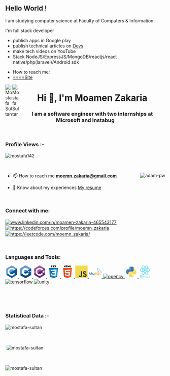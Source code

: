 ## Hello World ! 
I am studying computer science at Faculty of Computers & Information. 

I'm full stack developer  
*  publish apps in Google play
*  publish technical articles on [Devs](https://devss.netlify.app/)
*  make tech videos on YouTube 
* Stack NodeJS/ExpressJS/MongoDB/reactjs/react native/php(laravel)/Android sdk
- How to reach me: 
- [====Site](https://devss.netlify.app/)
<a href="https://stackoverflow.com/users/13516633/mostafa-soltan">
  <img align="left" alt="Mostafa Sultan" width="22px" src="https://cdn.jsdelivr.net/npm/simple-icons@v3/icons/stackoverflow.svg" />
</a>
<a href="https://www.linkedin.com/in/mostafa-sultan/">
  <img align="left" alt="Mostafa Sultar" width="22px" src="https://cdn.jsdelivr.net/npm/simple-icons@v3/icons/linkedin.svg" />
</a>

 <h1 align="center">Hi 👋, I'm Moamen Zakaria</h1>
<h3 align="center">I am a software engineer with two internships at Microsoft and Instabug</h3>

<br>

<p align="right"> <h3>Profile Views :-</h3> <img src="https://komarev.com/ghpvc/?username=mostafa-sultan&label=Profile%20views&color=0e75b6&style=flat" alt="mostafa142" /> 
  </p>

<br>

<p><img align="right" src="https://github.com/Adam-pw/Adam-pw/blob/main/animation_500_kxa883sd.gif" alt="adam-pw" /></p>

- 📫 How to reach me **moemn.zakaria@gmail.com**

- 📄 Know about my experiences [My resume](https://drive.google.com/file/d/1T4EU9o6OAwhkEU97n-PqBpz1ReZoBqTZ/view?usp=sharing)

<br>

<h3 align="left">Connect with me:</h3>
<p align="left">
<a href="https://linkedin.com/in/moamen-zakaria-465543177" target="blank"><img align="center" src="https://raw.githubusercontent.com/rahuldkjain/github-profile-readme-generator/master/src/images/icons/Social/linked-in-alt.svg" alt="www.linkedin.com/in/moamen-zakaria-465543177" height="30" width="40" /></a>
<a href="https://codeforces.com/profile/moemn_zakaria" target="blank"><img align="center" src="https://raw.githubusercontent.com/rahuldkjain/github-profile-readme-generator/master/src/images/icons/Social/codeforces.svg" alt="https://codeforces.com/profile/moemn_zakaria" height="30" width="40" /></a>
<a href="https://leetcode.com/moemn_zakaria/" target="blank"><img align="center" src="https://raw.githubusercontent.com/rahuldkjain/github-profile-readme-generator/master/src/images/icons/Social/leet-code.svg" alt="https://leetcode.com/moemn_zakaria/" height="30" width="40" /></a>
</p>

<br>

<h3 align="left">Languages and Tools:</h3>
<p align="left"> <a href="https://www.cprogramming.com/" target="_blank" rel="noreferrer"> <img src="https://raw.githubusercontent.com/devicons/devicon/master/icons/c/c-original.svg" alt="c" width="40" height="40"/> </a> <a href="https://www.w3schools.com/cpp/" target="_blank" rel="noreferrer"> <img src="https://raw.githubusercontent.com/devicons/devicon/master/icons/cplusplus/cplusplus-original.svg" alt="cplusplus" width="40" height="40"/> </a> <a href="https://www.w3schools.com/cs/" target="_blank" rel="noreferrer"> <img src="https://raw.githubusercontent.com/devicons/devicon/master/icons/csharp/csharp-original.svg" alt="csharp" width="40" height="40"/> </a> <a href="https://www.w3schools.com/css/" target="_blank" rel="noreferrer"> <img src="https://raw.githubusercontent.com/devicons/devicon/master/icons/css3/css3-original-wordmark.svg" alt="css3" width="40" height="40"/> </a> <a href="https://www.w3.org/html/" target="_blank" rel="noreferrer"> <img src="https://raw.githubusercontent.com/devicons/devicon/master/icons/html5/html5-original-wordmark.svg" alt="html5" width="40" height="40"/> </a> <a href="https://developer.mozilla.org/en-US/docs/Web/JavaScript" target="_blank" rel="noreferrer"> <img src="https://raw.githubusercontent.com/devicons/devicon/master/icons/javascript/javascript-original.svg" alt="javascript" width="40" height="40"/> </a> <a href="https://www.mysql.com/" target="_blank" rel="noreferrer"> <img src="https://raw.githubusercontent.com/devicons/devicon/master/icons/mysql/mysql-original-wordmark.svg" alt="mysql" width="40" height="40"/> </a> <a href="https://opencv.org/" target="_blank" rel="noreferrer"> <img src="https://www.vectorlogo.zone/logos/opencv/opencv-icon.svg" alt="opencv" width="40" height="40"/> </a> <a href="https://www.python.org" target="_blank" rel="noreferrer"> <img src="https://raw.githubusercontent.com/devicons/devicon/master/icons/python/python-original.svg" alt="python" width="40" height="40"/> </a> <a href="https://reactjs.org/" target="_blank" rel="noreferrer"> <img src="https://raw.githubusercontent.com/devicons/devicon/master/icons/react/react-original-wordmark.svg" alt="react" width="40" height="40"/> </a> <a href="https://www.tensorflow.org" target="_blank" rel="noreferrer"> <img src="https://www.vectorlogo.zone/logos/tensorflow/tensorflow-icon.svg" alt="tensorflow" width="40" height="40"/> </a> <a href="https://unity.com/" target="_blank" rel="noreferrer"> <img src="https://www.vectorlogo.zone/logos/unity3d/unity3d-icon.svg" alt="unity" width="40" height="40"/> </a> </p>

<br>
<br>
<br>

<h3>Statistical Data :-</h3>
<p><img align="center"
  src="https://github-readme-stats.vercel.app/api/top-langs?username=mostafa-sultan&show_icons=true&hide=stars&locale=en&bg_color=0d1117&text_color=ffffff&layout=compact" alt="mostafa-sultan"
    bg_color=#808080/></p>

<br>

<p>&nbsp;<img align="center" src="https://github-readme-stats.vercel.app/api?username=mostafa-sultan&show_icons=true&locale=en&bg_color=0d1117&text_color=ffffff" alt="mostafa-sultan" /></p>

<br>

<p><img align="center" src="https://github-readme-streak-stats.herokuapp.com/?user=mostafa-sultan&theme=dark&background=0d1117&date_format=M%20j%5B%2C%20Y%5D&" alt="mostafa-sultan" /></p>

<br>
   
